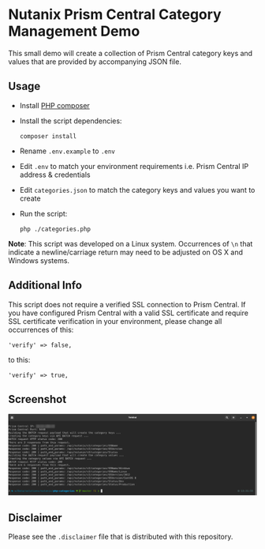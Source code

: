 # Nutanix Prism Central Category Management Demo

This small demo will create a collection of Prism Central category keys and values that are provided by accompanying JSON file.

## Usage

- Install [PHP composer](https://getcomposer.org/)
- Install the script dependencies:

  ```
  composer install
  ```

- Rename `.env.example` to `.env`
- Edit `.env` to match your environment requirements i.e. Prism Central IP address & credentials
- Edit `categories.json` to match the category keys and values you want to create
- Run the script:

  ```
  php ./categories.php
  ```

**Note**: This script was developed on a Linux system.  Occurrences of `\n` that indicate a newline/carriage return may need to be adjusted on OS X and Windows systems.

## Additional Info

This script does not require a verified SSL connection to Prism Central.  If you have configured Prism Central with a valid SSL certificate and require SSL certificate verification in your environment, please change all occurrences of this:

```
'verify' => false,
```

to this:

```
'verify' => true,
```

## Screenshot

![Screenshot of PHP category management script being run](./screenshot.png?raw=true)

## Disclaimer

Please see the `.disclaimer` file that is distributed with this repository.